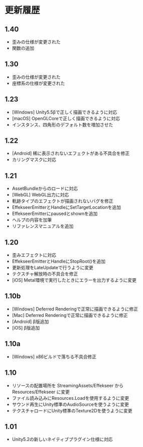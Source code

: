 ﻿# 更新履歴

## 1.40
- 歪みの仕様が変更された
- 関数の追加

## 1.30
- 歪みの仕様が変更された
- 座標系の仕様が変更された

## 1.23
- [Windows] Unity5.5βで正しく描画できるように対応
- [macOS] OpenGLCoreで正しく描画できるように対応
- インスタンス、四角形のデフォルト数を増加させた

## 1.22
- [Android] 稀に表示されないエフェクトがある不具合を修正
- カリングマスクに対応

## 1.21
- AssetBundleからのロードに対応
- [WebGL] WebGL出力に対応
- 軌跡タイプのエフェクトが描画されないバグを修正
- EffekseerEmitterとHandleにSetTargetLocationを追加
- EffekseerEmitterにpausedとshownを追加
- ヘルプの内容を加筆
- リファレンスマニュアルを追加

## 1.20
- 歪みエフェクトに対応
- EffekseerEmitterとHandleにStopRoot()を追加
- 更新処理をLateUpdateで行うように変更
- テクスチャ解放時の不具合を修正
- [iOS] Metal環境で実行したときにエラーを出力するように変更

## 1.10b
- [Windows] Deferred Renderingで正常に描画できるように修正
- [Mac] Deferred Renderingで正常に描画できるように修正
- [Android] β版追加
- [iOS] β版追加

## 1.10a
- [Windows] x86ビルドで落ちる不具合修正

## 1.10
- リソースの配置場所を StreamingAssets/Effekseer から Resources/Effekseer に変更
- ファイル読み込みにResources.Loadを使用するように変更
- サウンド再生にUnity標準のAudioSourceを使うように変更
- テクスチャロードにUnity標準のTexture2Dを使うように変更

## 1.01
- Unity5.2の新しいネイティブプラグイン仕様に対応
